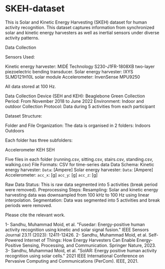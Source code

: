 # SKEH-dataset
This is Solar and Kinetic Energy Harvesting (SKEH) dataset for human activity recognition. This dataset captures information from synchronized solar and kinetic energy harvesters as well as inertial sensors under diverse activity patterns.

Data Collection 

Sensors Used:

Kinetic energy harvester: MIDÉ Technology S230-J1FR-1808XB two-layer piezoelectric bending transducer.
Solar energy harvester: IXYS SLMD121H10L solar module
Accelerometer: InvenSense MPU9250

All data stored at 100 Hz.

Data Collection Device (SEH and KEH): Beaglebone Green
Collection Period: From November 2018 to June 2022
Environment: Indoor and outdoor
Collection Protocol: Data during 5 activities from each participant 


Dataset Structure:

Folder and File Organization: 
The data is organised in 2 folders: 
Indoors
Outdoors

Each folder has three subfolders:

Accelerometer
KEH
SEH

Five files in each folder (running.csv, sitting.csv, stairs.csv, standing.csv, walking.csv)
File Formats: CSV for time-series data
Data Schema: 
Kinetic energy harvester:
`Data`: [Ampere]
Solar energy harvester:
`Data`: [Ampere]
Accelerometer:
`acc_x`: [g]
`acc_y`: [g]
`acc_z`: [g]


Raw Data Status: This is raw data segmented into 5 activities (break period were removed).
Preprocessing Steps:
Resampling: Solar and kinetic energy harvesting data was downsampled from 100 kHz to 100 Hz using linear interpolation.
Segmentation: Data was segmented into 5 activities and break periods were removed.


Please cite the relevant work.

1- Sandhu, Muhammad Moid, et al. "Fusedar: Energy-positive human activity recognition using kinetic and solar signal fusion." IEEE Sensors Journal 23.11 (2023): 12411-12426.
2- Sandhu, Muhammad Moid, et al. Self-Powered Internet of Things: How Energy Harvesters Can Enable Energy-Positive Sensing, Processing, and Communication. Springer Nature, 2023.
3- Sandhu, Muhammad Moid, et al. "SolAR: Energy positive human activity recognition using solar cells." 2021 IEEE International Conference on Pervasive Computing and Communications (PerCom). IEEE, 2021.


